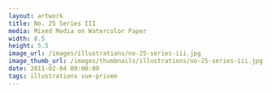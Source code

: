```yaml
---
layout: artwork
title: No. 25 Series III
media: Mixed Media on Watercolor Paper
width: 8.5
height: 5.5
image_url: /images/illustrations/no-25-series-iii.jpg
image_thumb_url: /images/thumbnails/illustrations/no-25-series-iii.jpg
date: 2011-02-04 09:00:00
tags: illustrations vue-privee
---
```


